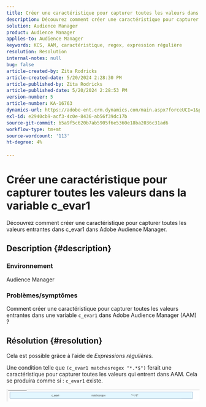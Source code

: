 ```yaml
---
title: Créer une caractéristique pour capturer toutes les valeurs dans la variable c_evar1
description: Découvrez comment créer une caractéristique pour capturer toutes les valeurs entrantes dans c_evar1 dans Adobe Audience Manager.
solution: Audience Manager
product: Audience Manager
applies-to: Audience Manager
keywords: KCS, AAM, caractéristique, regex, expression régulière
resolution: Resolution
internal-notes: null
bug: false
article-created-by: Zita Rodricks
article-created-date: 5/20/2024 2:28:30 PM
article-published-by: Zita Rodricks
article-published-date: 5/20/2024 2:28:53 PM
version-number: 5
article-number: KA-16763
dynamics-url: https://adobe-ent.crm.dynamics.com/main.aspx?forceUCI=1&pagetype=entityrecord&etn=knowledgearticle&id=f408f736-b516-ef11-9f8a-6045bd006b25
exl-id: e2940cb9-acf3-4c0e-8436-ab56f39dc17b
source-git-commit: b5a9f5c620b7ab5905f6e5360e18ba2036c31ad6
workflow-type: tm+mt
source-wordcount: '113'
ht-degree: 4%

---
```


# Créer une caractéristique pour capturer toutes les valeurs dans la variable c_evar1


Découvrez comment créer une caractéristique pour capturer toutes les valeurs entrantes dans c_evar1 dans Adobe Audience Manager.

## Description {#description}


### <b>Environnement</b>

Audience Manager



### <b>Problèmes/symptômes</b>

Comment créer une caractéristique pour capturer toutes les valeurs entrantes dans une variable `c_evar1` dans Adobe Audience Manager (AAM) ?


## Résolution {#resolution}


Cela est possible grâce à l’aide de *Expressions régulières.*

Une condition telle que `(c_evar1 matchesregex "*.*$")` ferait une caractéristique pour capturer toutes les valeurs qui entrent dans AAM. Cela se produira comme si : `c_evar1` existe.



![](assets/1b1452cb-a86b-eb11-a812-00224803aaf7.png)
